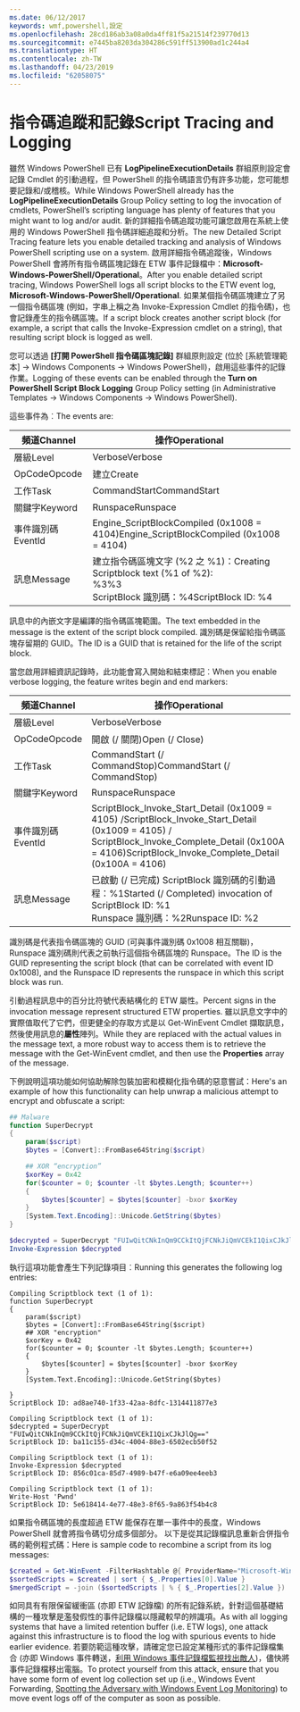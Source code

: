 ```yaml
---
ms.date: 06/12/2017
keywords: wmf,powershell,設定
ms.openlocfilehash: 28cd186ab3a08a0da4ff81f5a21514f239770d13
ms.sourcegitcommit: e7445ba8203da304286c591ff513900ad1c244a4
ms.translationtype: HT
ms.contentlocale: zh-TW
ms.lasthandoff: 04/23/2019
ms.locfileid: "62058075"
---
```

# <a name="script-tracing-and-logging"></a><span data-ttu-id="529ca-102">指令碼追蹤和記錄</span><span class="sxs-lookup"><span data-stu-id="529ca-102">Script Tracing and Logging</span></span>

<span data-ttu-id="529ca-103">雖然 Windows PowerShell 已有 **LogPipelineExecutionDetails** 群組原則設定會記錄 Cmdlet 的引動過程，但 PowerShell 的指令碼語言仍有許多功能，您可能想要記錄和/或稽核。</span><span class="sxs-lookup"><span data-stu-id="529ca-103">While Windows PowerShell already has the **LogPipelineExecutionDetails** Group Policy setting to log the invocation of cmdlets, PowerShell’s scripting language has plenty of features that you might want to log and/or audit.</span></span> <span data-ttu-id="529ca-104">新的詳細指令碼追蹤功能可讓您啟用在系統上使用的 Windows PowerShell 指令碼詳細追蹤和分析。</span><span class="sxs-lookup"><span data-stu-id="529ca-104">The new Detailed Script Tracing feature lets you enable detailed tracking and analysis of Windows PowerShell scripting use on a system.</span></span> <span data-ttu-id="529ca-105">啟用詳細指令碼追蹤後，Windows PowerShell 會將所有指令碼區塊記錄在 ETW 事件記錄檔中：**Microsoft-Windows-PowerShell/Operational**。</span><span class="sxs-lookup"><span data-stu-id="529ca-105">After you enable detailed script tracing, Windows PowerShell logs all script blocks to the ETW event log, **Microsoft-Windows-PowerShell/Operational**.</span></span> <span data-ttu-id="529ca-106">如果某個指令碼區塊建立了另一個指令碼區塊 (例如，字串上稱之為 Invoke-Expression Cmdlet 的指令碼)，也會記錄產生的指令碼區塊。</span><span class="sxs-lookup"><span data-stu-id="529ca-106">If a script block creates another script block (for example, a script that calls the Invoke-Expression cmdlet on a string), that resulting script block is logged as well.</span></span>

<span data-ttu-id="529ca-107">您可以透過 **[打開 PowerShell 指令碼區塊記錄]** 群組原則設定 (位於 [系統管理範本] -> Windows Components -> Windows PowerShell)，啟用這些事件的記錄作業。</span><span class="sxs-lookup"><span data-stu-id="529ca-107">Logging of these events can be enabled through the **Turn on PowerShell Script Block Logging** Group Policy setting (in Administrative Templates -> Windows Components -> Windows PowerShell).</span></span>

<span data-ttu-id="529ca-108">這些事件為︰</span><span class="sxs-lookup"><span data-stu-id="529ca-108">The events are:</span></span>

| <span data-ttu-id="529ca-109">頻道</span><span class="sxs-lookup"><span data-stu-id="529ca-109">Channel</span></span> | <span data-ttu-id="529ca-110">操作</span><span class="sxs-lookup"><span data-stu-id="529ca-110">Operational</span></span>                                 |
|---------|---------------------------------------------|
| <span data-ttu-id="529ca-111">層級</span><span class="sxs-lookup"><span data-stu-id="529ca-111">Level</span></span>   | <span data-ttu-id="529ca-112">Verbose</span><span class="sxs-lookup"><span data-stu-id="529ca-112">Verbose</span></span>                                     |
| <span data-ttu-id="529ca-113">OpCode</span><span class="sxs-lookup"><span data-stu-id="529ca-113">Opcode</span></span>  | <span data-ttu-id="529ca-114">建立</span><span class="sxs-lookup"><span data-stu-id="529ca-114">Create</span></span>                                      |
| <span data-ttu-id="529ca-115">工作</span><span class="sxs-lookup"><span data-stu-id="529ca-115">Task</span></span>    | <span data-ttu-id="529ca-116">CommandStart</span><span class="sxs-lookup"><span data-stu-id="529ca-116">CommandStart</span></span>                                |
| <span data-ttu-id="529ca-117">關鍵字</span><span class="sxs-lookup"><span data-stu-id="529ca-117">Keyword</span></span> | <span data-ttu-id="529ca-118">Runspace</span><span class="sxs-lookup"><span data-stu-id="529ca-118">Runspace</span></span>                                    |
| <span data-ttu-id="529ca-119">事件識別碼</span><span class="sxs-lookup"><span data-stu-id="529ca-119">EventId</span></span> | <span data-ttu-id="529ca-120">Engine_ScriptBlockCompiled (0x1008 = 4104)</span><span class="sxs-lookup"><span data-stu-id="529ca-120">Engine_ScriptBlockCompiled (0x1008 = 4104)</span></span>  |
| <span data-ttu-id="529ca-121">訊息</span><span class="sxs-lookup"><span data-stu-id="529ca-121">Message</span></span> | <span data-ttu-id="529ca-122">建立指令碼區塊文字 (%2 之 %1)：</span><span class="sxs-lookup"><span data-stu-id="529ca-122">Creating Scriptblock text (%1 of %2):</span></span> </br> <span data-ttu-id="529ca-123">%3</span><span class="sxs-lookup"><span data-stu-id="529ca-123">%3</span></span> </br> <span data-ttu-id="529ca-124">ScriptBlock 識別碼：%4</span><span class="sxs-lookup"><span data-stu-id="529ca-124">ScriptBlock ID: %4</span></span> |


<span data-ttu-id="529ca-125">訊息中的內嵌文字是編譯的指令碼區塊範圍。</span><span class="sxs-lookup"><span data-stu-id="529ca-125">The text embedded in the message is the extent of the script block compiled.</span></span> <span data-ttu-id="529ca-126">識別碼是保留給指令碼區塊存留期的 GUID。</span><span class="sxs-lookup"><span data-stu-id="529ca-126">The ID is a GUID that is retained for the life of the script block.</span></span>

<span data-ttu-id="529ca-127">當您啟用詳細資訊記錄時，此功能會寫入開始和結束標記︰</span><span class="sxs-lookup"><span data-stu-id="529ca-127">When you enable verbose logging, the feature writes begin and end markers:</span></span>

| <span data-ttu-id="529ca-128">頻道</span><span class="sxs-lookup"><span data-stu-id="529ca-128">Channel</span></span> | <span data-ttu-id="529ca-129">操作</span><span class="sxs-lookup"><span data-stu-id="529ca-129">Operational</span></span>                                            |
|---------|--------------------------------------------------------|
| <span data-ttu-id="529ca-130">層級</span><span class="sxs-lookup"><span data-stu-id="529ca-130">Level</span></span>   | <span data-ttu-id="529ca-131">Verbose</span><span class="sxs-lookup"><span data-stu-id="529ca-131">Verbose</span></span>                                                |
| <span data-ttu-id="529ca-132">OpCode</span><span class="sxs-lookup"><span data-stu-id="529ca-132">Opcode</span></span>  | <span data-ttu-id="529ca-133">開啟 (/ 關閉)</span><span class="sxs-lookup"><span data-stu-id="529ca-133">Open (/ Close)</span></span>                                         |
| <span data-ttu-id="529ca-134">工作</span><span class="sxs-lookup"><span data-stu-id="529ca-134">Task</span></span>    | <span data-ttu-id="529ca-135">CommandStart (/ CommandStop)</span><span class="sxs-lookup"><span data-stu-id="529ca-135">CommandStart (/ CommandStop)</span></span>                           |
| <span data-ttu-id="529ca-136">關鍵字</span><span class="sxs-lookup"><span data-stu-id="529ca-136">Keyword</span></span> | <span data-ttu-id="529ca-137">Runspace</span><span class="sxs-lookup"><span data-stu-id="529ca-137">Runspace</span></span>                                               |
| <span data-ttu-id="529ca-138">事件識別碼</span><span class="sxs-lookup"><span data-stu-id="529ca-138">EventId</span></span> | <span data-ttu-id="529ca-139">ScriptBlock\_Invoke\_Start\_Detail (0x1009 = 4105) /</span><span class="sxs-lookup"><span data-stu-id="529ca-139">ScriptBlock\_Invoke\_Start\_Detail (0x1009 = 4105) /</span></span> </br> <span data-ttu-id="529ca-140">ScriptBlock\_Invoke\_Complete\_Detail (0x100A = 4106)</span><span class="sxs-lookup"><span data-stu-id="529ca-140">ScriptBlock\_Invoke\_Complete\_Detail (0x100A = 4106)</span></span> |
| <span data-ttu-id="529ca-141">訊息</span><span class="sxs-lookup"><span data-stu-id="529ca-141">Message</span></span> | <span data-ttu-id="529ca-142">已啟動 (/ 已完成) ScriptBlock 識別碼的引動過程：%1</span><span class="sxs-lookup"><span data-stu-id="529ca-142">Started (/ Completed) invocation of ScriptBlock ID: %1</span></span> </br> <span data-ttu-id="529ca-143">Runspace 識別碼：%2</span><span class="sxs-lookup"><span data-stu-id="529ca-143">Runspace ID: %2</span></span> |

<span data-ttu-id="529ca-144">識別碼是代表指令碼區塊的 GUID (可與事件識別碼 0x1008 相互關聯)，Runspace 識別碼則代表之前執行這個指令碼區塊的 Runspace。</span><span class="sxs-lookup"><span data-stu-id="529ca-144">The ID is the GUID representing the script block (that can be correlated with event ID 0x1008), and the Runspace ID represents the runspace in which this script block was run.</span></span>

<span data-ttu-id="529ca-145">引動過程訊息中的百分比符號代表結構化的 ETW 屬性。</span><span class="sxs-lookup"><span data-stu-id="529ca-145">Percent signs in the invocation message represent structured ETW properties.</span></span> <span data-ttu-id="529ca-146">雖以訊息文字中的實際值取代了它們，但更健全的存取方式是以 Get-WinEvent Cmdlet 擷取訊息，然後使用訊息的**屬性**陣列。</span><span class="sxs-lookup"><span data-stu-id="529ca-146">While they are replaced with the actual values in the message text, a more robust way to access them is to retrieve the message with the Get-WinEvent cmdlet, and then use the **Properties** array of the message.</span></span>

<span data-ttu-id="529ca-147">下例說明這項功能如何協助解除包裝加密和模糊化指令碼的惡意嘗試：</span><span class="sxs-lookup"><span data-stu-id="529ca-147">Here's an example of how this functionality can help unwrap a malicious attempt to encrypt and obfuscate a script:</span></span>

```powershell
## Malware
function SuperDecrypt
{
    param($script)
    $bytes = [Convert]::FromBase64String($script)

    ## XOR “encryption”
    $xorKey = 0x42
    for($counter = 0; $counter -lt $bytes.Length; $counter++)
    {
        $bytes[$counter] = $bytes[$counter] -bxor $xorKey
    }
    [System.Text.Encoding]::Unicode.GetString($bytes)
}

$decrypted = SuperDecrypt "FUIwQitCNkInQm9CCkItQjFCNkJiQmVCEkI1QixCJkJlQg=="
Invoke-Expression $decrypted
```

<span data-ttu-id="529ca-148">執行這項功能會產生下列記錄項目︰</span><span class="sxs-lookup"><span data-stu-id="529ca-148">Running this generates the following log entries:</span></span>

```
Compiling Scriptblock text (1 of 1):
function SuperDecrypt
{
    param($script)
    $bytes = [Convert]::FromBase64String($script)
    ## XOR "encryption"
    $xorKey = 0x42
    for($counter = 0; $counter -lt $bytes.Length; $counter++)
    {
        $bytes[$counter] = $bytes[$counter] -bxor $xorKey
    }
    [System.Text.Encoding]::Unicode.GetString($bytes)

}
ScriptBlock ID: ad8ae740-1f33-42aa-8dfc-1314411877e3

Compiling Scriptblock text (1 of 1):
$decrypted = SuperDecrypt "FUIwQitCNkInQm9CCkItQjFCNkJiQmVCEkI1QixCJkJlQg=="
ScriptBlock ID: ba11c155-d34c-4004-88e3-6502ecb50f52

Compiling Scriptblock text (1 of 1):
Invoke-Expression $decrypted
ScriptBlock ID: 856c01ca-85d7-4989-b47f-e6a09ee4eeb3

Compiling Scriptblock text (1 of 1):
Write-Host 'Pwnd'
ScriptBlock ID: 5e618414-4e77-48e3-8f65-9a863f54b4c8
```

如果指令碼區塊的長度超過 ETW 能保存在單一事件中的長度，Windows PowerShell 就會將指令碼切分成多個部分。 <span data-ttu-id="529ca-150">以下是從其記錄檔訊息重新合併指令碼的範例程式碼：</span><span class="sxs-lookup"><span data-stu-id="529ca-150">Here is sample code to recombine a script from its log messages:</span></span>

```powershell
$created = Get-WinEvent -FilterHashtable @{ ProviderName="Microsoft-Windows-PowerShell"; Id = 4104 } | Where-Object { $_.<...> }
$sortedScripts = $created | sort { $_.Properties[0].Value }
$mergedScript = -join ($sortedScripts | % { $_.Properties[2].Value })
```

<span data-ttu-id="529ca-151">如同具有有限保留緩衝區 (亦即 ETW 記錄檔) 的所有記錄系統，針對這個基礎結構的一種攻擊是濫發假性的事件記錄檔以隱藏較早的辨識項。</span><span class="sxs-lookup"><span data-stu-id="529ca-151">As with all logging systems that have a limited retention buffer (i.e. ETW logs), one attack against this infrastructure is to flood the log with spurious events to hide earlier evidence.</span></span> <span data-ttu-id="529ca-152">若要防範這種攻擊，請確定您已設定某種形式的事件記錄檔集合 (亦即 Windows 事件轉送，[利用 Windows 事件記錄檔監視找出敵人](https://www.iad.gov/iad/library/reports/spotting-the-adversary-with-windows-event-log-monitoring.cfm))，儘快將事件記錄檔移出電腦。</span><span class="sxs-lookup"><span data-stu-id="529ca-152">To protect yourself from this attack, ensure that you have some form of event log collection set up (i.e., Windows Event Forwarding, [Spotting the Adversary with Windows Event Log Monitoring](https://www.iad.gov/iad/library/reports/spotting-the-adversary-with-windows-event-log-monitoring.cfm)) to move event logs off of the computer as soon as possible.</span></span>
